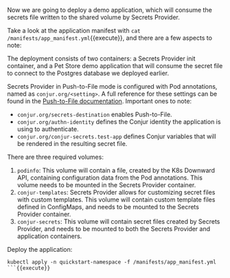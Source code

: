 Now we are going to deploy a demo application, which will consume the secrets
file written to the shared volume by Secrets Provider.

Take a look at the application manifest with
`cat /manifests/app_manifest.yml`{{execute}},
and there are a few aspects to note:

The deployment consists of two containers: a Secrets Provider init container,
and a Pet Store demo application that will consume the secret file to connect to
the Postgres database we deployed earlier.

Secrets Provider in Push-to-File mode is configured with Pod annotations, named
as `conjur.org/<setting>`. A full reference for these settings can be found in
the [Push-to-File documentation](https://github.com/cyberark/secrets-provider-for-k8s/blob/main/PUSH_TO_FILE.md#reference-table-of-configuration-annotations). Important ones to note:
- `conjur.org/secrets-destination` enables Push-to-File.
- `conjur.org/authn-identity` defines the Conjur identity the application is
  using to authenticate.
- `conjur.org/conjur-secrets.test-app` defines Conjur variables that will be
  rendered in the resulting secret file.

There are three required volumes:
1. `podinfo`: This volume will contain a file, created by the K8s Downward
   API, containing configuration data from the Pod annotations. This volume
   needs to be mounted in the Secrets Provider container.
2. `conjur-templates`: Secrets Provider allows for customizing secret files
   with custom templates. This volume will contain custom template files
   defined in ConfigMaps, and needs to be mounted to the Secrets Provider
   container.
3. `conjur-secrets`: This volume will contain secret files created by Secrets
   Provider, and needs to be mounted to both the Secrets Provider and
   application containers.
  

Deploy the application:
```
kubectl apply -n quickstart-namespace -f /manifests/app_manifest.yml
```{{execute}}
